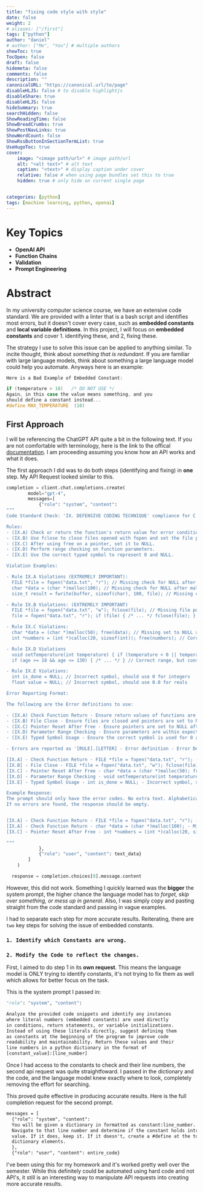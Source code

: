 ```yaml
---
title: "fixing code style with style"
date: false
weight: 2
# aliases: ["/first"]
tags: ["python"]
author: "daniel"
# author: ["Me", "You"] # multiple authors
showToc: true
TocOpen: false
draft: false
hidemeta: false
comments: false
description: ""
canonicalURL: "https://canonical.url/to/page"
disableHLJS: false # to disable highlightjs
disableShare: true
disableHLJS: false
hideSummary: true
searchHidden: false
ShowReadingTime: false
ShowBreadCrumbs: true
ShowPostNavLinks: true
ShowWordCount: false
ShowRssButtonInSectionTermList: true
UseHugoToc: true
cover:
    image: "<image path/url>" # image path/url
    alt: "<alt text>" # alt text
    caption: "<text>" # display caption under cover
    relative: false # when using page bundles set this to true
    hidden: true # only hide on current single page


categories: [python]
tags: [machine learning, python, openai]
---
```


# Key Topics

- **OpenAI API**
- **Function Chains**
- **Validation**
- **Prompt Engineering**

# Abstract

In my university computer science course, we have an extensive code standard. We are provided with a linter that is a bash script and identifies most errors, but it doesn't cover every case, such as **embedded constants** and **local variable definitions**. In this project, I will focus on **embedded constants** and cover 1. identifying these, and 2, fixing these.

The strategy I use to solve this issue can be applied to anything similar. To incite thought, think about _something that is redundant_. If you are familiar with large language models, think about something a large language model could help you automate. Anyways here is an example:
```c
Here is a Bad Example of Embedded Constant:

if (temperature > 10)   /* DO NOT USE */
Again, in this case the value means something, and you
should define a constant instead...
#define MAX_TEMPERATURE  (10)
```
## First Approach

I will be referencing the ChatGPT API quite a bit in the following text. If you are not comfortable with terminology, here is the link to the offical [documentation](https://platform.openai.com/docs/api-reference). I am proceeding assuming you know how an API works and what it does.

The first approach I did was to do both steps (identifying and fixing) in **one** step. My API Request looked similar to this.

```python
completion = client.chat.completions.create(
        model="gpt-4",
        messages=[
            {"role": "system", "content":
"""
Code Standard Check: 'IX. DEFENSIVE CODING TECHNIQUE' compliance for C code. This tool inspects C code for adherence to defensive programming practices.

Rules:
- (IX.A) Check or return the function's return value for error conditions.
- (IX.B) Use fclose to close files opened with fopen and set the file pointer to NULL afterwards.
- (IX.C) After using free on a pointer, set it to NULL.
- (IX.D) Perform range checking on function parameters.
- (IX.E) Use the correct typed symbol to represent 0 and NULL.

Violation Examples:

- Rule IX.A Violations (EXTREMELY IMPORTANT):
  FILE *file = fopen("data.txt", "r"); // Missing check for NULL after fopen
  char *data = (char *)malloc(100); // Missing check for NULL after malloc
  size_t result = fwrite(buffer, sizeof(char), 100, file); // Missing check on fwrite return value

- Rule IX.B Violations: (EXTREMELY IMPORTANT)
  FILE *file = fopen("data.txt", "w"); fclose(file); // Missing file pointer set to NULL after fclose
  file = fopen("data.txt", "r"); if (file) { /* ... */ fclose(file); } // Correct use, but missing setting pointer to NULL

- Rule IX.C Violations:
  char *data = (char *)malloc(50); free(data); // Missing set to NULL after free
  int *numbers = (int *)calloc(20, sizeof(int)); free(numbers); // Correct free, but missing set to NULL

- Rule IX.D Violations
  void setTemperature(int temperature) { if (temperature < 0 || temperature > 100) { /* ... */ } } // Missing standardized range checking
  if (age >= 18 && age <= 130) { /* ... */ } // Correct range, but consider using constants for readability

- Rule IX.E Violations:
  int is_done = NULL; // Incorrect symbol, should use 0 for integers
  float value = NULL; // Incorrect symbol, should use 0.0 for reals

Error Reporting Format:

The following are the Error definitions to use: 

- (IX.A) Check Function Return - Ensure return values of functions are checked or returned.
- (IX.B) File Close - Ensure files are closed and pointers are set to NULL.
- (IX.C) Pointer Reset After Free - Ensure pointers are set to NULL after free.
- (IX.D) Parameter Range Checking - Ensure parameters are within expected range.
- (IX.E) Typed Symbol Usage - Ensure the correct symbol is used for 0 and NULL.

- Errors are reported as '[RULE].[LETTER] - Error definition - Error Description, followed by a new line.

[IX.A] - Check Function Return - FILE *file = fopen("data.txt", "r"); - Missing check for NULL after fopen.
[IX.B] - File Close - FILE *file = fopen("data.txt", "w"); fclose(file); - Missing file pointer set to NULL after fclose.
[IX.C] - Pointer Reset After Free - char *data = (char *)malloc(50); free(data); - Missing set to NULL after free.
[IX.D] - Parameter Range Checking - void setTemperature(int temperature) { if (temperature < 0 || temperature > 100) { /* ... */ } } - Missing standardized range checking.
[IX.E] - Typed Symbol Usage - int is_done = NULL; - Incorrect symbol, should use 0 for integers.

Example Response:
The prompt should only have the error codes. No extra text. Alphabetical order.
If no errors are found, the response should be empty.


[IX.A] - Check Function Return - FILE *file = fopen("data.txt", "r"); - Missing check for NULL after fopen.
[IX.A] - Check Function Return - char *data = (char *)malloc(100); - Missing check for NULL after malloc.
[IX.C] - Pointer Reset After Free - int *numbers = (int *)calloc(20, sizeof(int)); free(numbers); - Correct free, but missing set to NULL.

"""
            },
            {"role": "user", "content": text_data}
        ]
    )

  response = completion.choices[0].message.content
```

However, this did not work. Something I quickly learned was the **bigger** the system prompt, the higher chance the language model has to _forget, skip over something, or mess up in general_. Also, I was simply copy and pasting straight from the code standard and passing in vague examples.

I had to separate each step for more accurate results. Reiterating, there are `two` key steps for solving the issue of embedded constants.

### `1. Identify which Constants are wrong.`
### `2. Modify the Code to reflect the changes.`

First, I aimed to do step 1 in its **own request**. This means the language model is ONLY trying to identify constants, it's not trying to fix them as well which allows for better focus on the task.

This is the system prompt I passed in:
```python
"role": "system", "content":
```

```txt
Analyze the provided code snippets and identify any instances
where literal numbers (embedded constants) are used directly
in conditions, return statements, or variable initializations.
Instead of using these literals directly, suggest defining them
as constants at the beginning of the program to improve code
readability and maintainability. Return these values and their
line numbers in a python dictionary in the format of
[constant_value]:[line_number]
```

Once I had access to the constants to check and their line numbers, the second api request was quite straightfoward. I passed in the dictionary and the code, and the language model knew exactly where to look, completely removing the effort for searching.

This proved quite effective in producing accurate results. Here is the full completion request for the second prompt. 

```txt
messages = [
  {"role": "system", "content":
  You will be given a dictionary in formatted as constant:line_number.
  Navigate to that line number and determine if the constant holds intrinsic
  value. If it does, keep it. If it doesn't, create a #define at the top of the code and replace the constant with it's new constant. Be sure to go through all
  dictionary elements.
  },
  {"role": "user", "content": entire_code}
```

I've been using this for my homework and it's worked pretty well over the semester. While this definitely could be automated using hard code and not API's, it still is an interesting way to manipulate API requests into creating more accurate results.